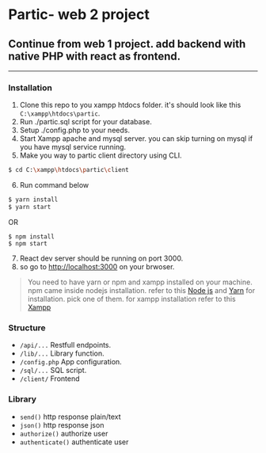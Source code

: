 # Partic- web 2 project
## Continue from web 1 project. add backend with native PHP with react as frontend.
---
### Installation
1.  Clone this repo to you xampp htdocs folder. it's should look like this ```C:\xampp\htdocs\partic```.
2.  Run ./partic.sql script for your database.
3.  Setup ./config.php to your needs.
4.  Start Xampp apache and mysql server. you can skip turning on mysql if you have mysql service running.
5.  Make you way to partic client directory using CLI.
```sh
$ cd C:\xampp\htdocs\partic\client
```
6.  Run command below
```sh
$ yarn install
$ yarn start
```
OR
```
$ npm install
$ npm start
```
7. React dev server should be running on port 3000.
8.  so go to [http://localhost:3000](http://localhost:3000) on your brwoser.
> You need to have yarn or npm and xampp installed on your machine. npm came inside nodejs installation. refer to this [Node js](https://nodejs.org/en/) and [Yarn](https://yarnpkg.com/) for installation. pick one of them.
for xampp  installation refer to this [Xampp](https://www.apachefriends.org/index.html)
### Structure
-  ```/api/...``` Restfull endpoints.
-  ```/lib/...``` Library function.
-  ```/config.php``` App configuration.
-  ```/sql/...``` SQL script.
-  ```/client/``` Frontend
### Library
- ```send()``` http response plain/text
- ```json()``` http response json
- ```authorize()``` authorize user
- ```authenticate()``` authenticate user